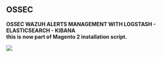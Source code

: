 OSSEC
-------------

**OSSEC WAZUH ALERTS MANAGEMENT WITH LOGSTASH - ELASTICSEARCH - KIBANA**<br/>
**this is now part of Magento 2 installation script.**<br/>

<img src="https://raw.githubusercontent.com/magenx/Logstash/master/Kibana%203%20%20%20OSSEC%20MONITORING%20DASHBOARD.png" />
